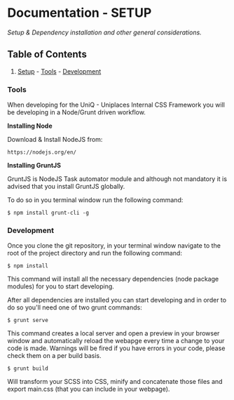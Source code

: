# Documentation - SETUP

*Setup & Dependency installation and other general considerations.*

## Table of Contents

  1. [Setup](#setup)
    - [Tools](#tools)
    - [Development](#development)

### Tools

When developing for the UniQ - Uniplaces Internal CSS Framework you will be developing in a Node/Grunt driven workflow.

**Installing Node**

Download & Install NodeJS from:
```
https://nodejs.org/en/
```

**Installing GruntJS**

GruntJS is NodeJS Task automator module and although not mandatory it is advised that you install GruntJS globally.

To do so in you terminal window run the following command:

```
$ npm install grunt-cli -g
```

### Development

Once you clone the git repository, in your terminal window navigate to the root of the project directory and run the following command:

```
$ npm install
```
This command will install all the necessary dependencies (node package modules) for you to start developing.

After all dependencies are installed you can start developing and in order to do so you'll need one of two grunt commands:

```
$ grunt serve
```

This command creates a local server and open a preview in your browser window and automatically reload the webapge every time a change to your code is made.
Warnings will be fired if you have errors in your code, please check them on a per build basis.

```
$ grunt build
```

Will transform your SCSS into CSS, minify and concatenate those files and export main.css (that you can include in your webpage).
